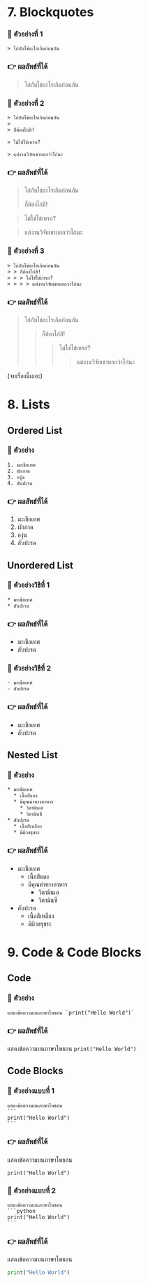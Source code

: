 # 7. Blockquotes

### :round_pushpin: ตัวอย่างที่ 1
```
> ไก่กับไข่อะไรเกิดก่อนกัน
```

### :point_right: ผลลัพธ์ที่ได้
> ไก่กับไข่อะไรเกิดก่อนกัน

### :round_pushpin: ตัวอย่างที่ 2
```
> ไก่กับไข่อะไรเกิดก่อนกัน
>
> ก็ต้องไก่สิ!

> ไม่ใช่ไข่เหรอ?

> แต่งานวิจัยเขาบอกว่าไก่นะ
```

### :point_right: ผลลัพธ์ที่ได้
> ไก่กับไข่อะไรเกิดก่อนกัน
>
> ก็ต้องไก่สิ!

> ไม่ใช่ไข่เหรอ?

> แต่งานวิจัยเขาบอกว่าไก่นะ


### :round_pushpin: ตัวอย่างที่ 3
```
> ไก่กับไข่อะไรเกิดก่อนกัน
> > ก็ต้องไก่สิ!
> > > ไม่ใช่ไข่เหรอ?
> > > > แต่งานวิจัยเขาบอกว่าไก่นะ
```

### :point_right: ผลลัพธ์ที่ได้
> ไก่กับไข่อะไรเกิดก่อนกัน
> > ก็ต้องไก่สิ!
> > > ไม่ใช่ไข่เหรอ?
> > > > แต่งานวิจัยเขาบอกว่าไก่นะ


(จบเรื่องนี้เถอะ)

# 8. Lists

## Ordered List

### :round_pushpin: ตัวอย่าง
```
1. มะเขือเทศ
2. ผักกาด
3. องุ่น
4. สับปะรด 
```
### :point_right: ผลลัพธ์ที่ได้
1. มะเขือเทศ
2. ผักกาด
3. องุ่น
4. สับปะรด 

## Unordered List

### :round_pushpin: ตัวอย่างวิธีที่ 1
```
* มะเขือเทศ
* สับปะรด 
```
### :point_right: ผลลัพธ์ที่ได้
* มะเขือเทศ
* สับปะรด 

### :round_pushpin: ตัวอย่างวิธีที่ 2
```
- มะเขือเทศ
- สับปะรด 
```
### :point_right: ผลลัพธ์ที่ได้
- มะเขือเทศ
- สับปะรด 

## Nested List

### :round_pushpin: ตัวอย่าง
```
* มะเขือเทศ
  * เนื้อสีแดง
  * มีคุณค่าทางอาหาร
    * วิตามินเอ
    * วิตามินซี
* สับปะรด
  * เนื้อสีเหลือง
  * มีผิวขรุขระ
```
### :point_right: ผลลัพธ์ที่ได้
* มะเขือเทศ
  * เนื้อสีแดง
  * มีคุณค่าทางอาหาร
    * วิตามินเอ
    * วิตามินซี
* สับปะรด
  * เนื้อสีเหลือง
  * มีผิวขรุขระ

# 9. Code & Code Blocks

## Code

### :round_pushpin: ตัวอย่าง
```
แสดงข้อความบนภาษาไพธอน `print("Hello World")`
```
### :point_right: ผลลัพธ์ที่ได้
แสดงข้อความบนภาษาไพธอน `print("Hello World")`

## Code Blocks

### :round_pushpin: ตัวอย่างแบบที่ 1
``````
แสดงข้อความบนภาษาไพธอน
```
print("Hello World")  
```  
``````

### :point_right: ผลลัพธ์ที่ได้

แสดงข้อความบนภาษาไพธอน
```
print("Hello World")
```

### :round_pushpin: ตัวอย่างแบบที่ 2
``````
แสดงข้อความบนภาษาไพธอน
```python
print("Hello World")  
```  
``````

### :point_right: ผลลัพธ์ที่ได้

แสดงข้อความบนภาษาไพธอน
```python
print("Hello World")
```
